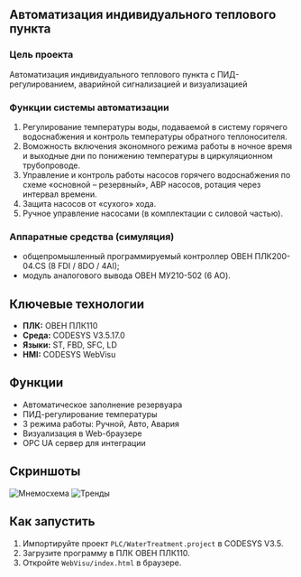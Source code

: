 ## Автоматизация индивидуального теплового пункта

###  Цель проекта
Автоматизация индивидуального теплового пункта с ПИД-регулированием, аварийной сигнализацией и визуализацией

### Функции системы автоматизации
1. Регулирование температуры воды, подаваемой в систему горячего водоснабжения и контроль температуры обратного теплоносителя.
2. Воможность включения экономного режима работы в ночное время и выходные дни по понижению температуры в циркуляционном трубопроводе.
3. Управление и контроль работы насосов горячего водоснабжения по схеме «основной – резервный», АВР насосов, ротация через интервал времени.
4. Защита насосов от «сухого» хода.
5. Ручное управление насосами (в комплектации с силовой частью).

### Аппаратные средства (симуляция)
- общепромышленный программируемый контроллер ОВЕН ПЛК200-04.CS (8 FDI / 8DO / 4AI);
- модуль аналогового вывода ОВЕН МУ210-502 (6 AO).


## Ключевые технологии
- **ПЛК:** ОВЕН ПЛК110
- **Среда:** CODESYS V3.5.17.0
- **Языки:** ST, FBD, SFC, LD
- **HMI:** CODESYS WebVisu

## Функции
- Автоматическое заполнение резервуара
- ПИД-регулирование температуры
- 3 режима работы: Ручной, Авто, Авария
- Визуализация в Web-браузере
- OPC UA сервер для интеграции

## Скриншоты
![Мнемосхема](Images/hmi_screenshot.png)
![Тренды](Images/trend_example.png)

## Как запустить
1. Импортируйте проект `PLC/WaterTreatment.project` в CODESYS V3.5.
2. Загрузите программу в ПЛК ОВЕН ПЛК110.
3. Откройте `WebVisu/index.html` в браузере.
